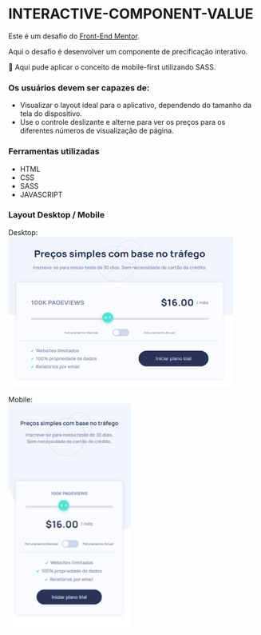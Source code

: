 # INTERACTIVE-COMPONENT-VALUE
Este é um desafio do <a href="https://www.frontendmentor.io/">Front-End Mentor</a>.

Aqui o desafio é desenvolver um componente de precificação interativo.

:pushpin: Aqui pude aplicar o conceito de mobile-first utilizando SASS.

### Os usuários devem ser capazes de:
- Visualizar o layout ideal para o aplicativo, dependendo do tamanho da tela do dispositivo.
- Use o controle deslizante e alterne para ver os preços para os diferentes números de visualização de página.

### Ferramentas utilizadas
- HTML
- CSS
- SASS
- JAVASCRIPT

### Layout Desktop / Mobile

Desktop:<br>
<img src="https://github.com/jardelima/INTERACTIVE-COMPONENT-VALUE/blob/master/images/desktop-view.PNG" alt="Layout Desktop" width="450" height="300"/>

Mobile:<br>
<img src="https://github.com/jardelima/INTERACTIVE-COMPONENT-VALUE/blob/master/images/mobile-view.PNG" alt="Layout Desktop" width="245" height="450"/>
